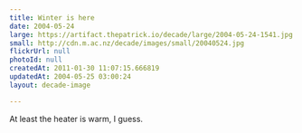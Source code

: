```yaml
---
title: Winter is here
date: 2004-05-24
large: https://artifact.thepatrick.io/decade/large/2004-05-24-1541.jpg
small: http://cdn.m.ac.nz/decade/images/small/20040524.jpg
flickrUrl: null
photoId: null
createdAt: 2011-01-30 11:07:15.666819
updatedAt: 2004-05-25 03:00:24
layout: decade-image

---
```

At least the heater is warm, I guess.
